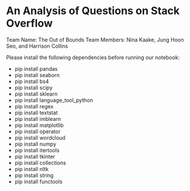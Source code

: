 # An Analysis of Questions on Stack Overflow

Team Name: The Out of Bounds 
Team Members: Nina Kaake, Jung Hoon Seo, and Harrison Collins

Please install the following dependencies before running our notebook:

- pip install pandas
- pip install seaborn
- pip install bs4
- pip install scipy
- pip install sklearn
- pip install language_tool_python
- pip install regex
- pip install textstat
- pip install imblearn
- pip install matplotlib
- pip install operator
- pip install wordcloud
- pip install numpy
- pip install itertools
- pip install tkinter 
- pip install collections
- pip install nltk
- pip install string
- pip install functools
